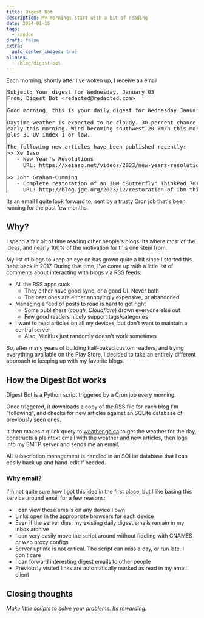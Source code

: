 ```yaml
---
title: Digest Bot
description: My mornings start with a bit of reading
date: 2024-01-15
tags:
  - random
draft: false
extra:
  auto_center_images: true
aliases:
  - /blog/digest-bot
---
```


Each morning, shortly after I've woken up, I receive an email.

<pre style="border-left:2px solid gray;border-radius:0;max-width:100%;overflow-x:scroll;">
Subject: Your digest for Wednesday, January 03
From: Digest Bot &lt;redacted@redacted.com&gt;

Good morning, this is your daily digest for Wednesday January 03, 2024.

Daytime weather is expected to be cloudy. 30 percent chance of flurries
early this morning. Wind becoming southwest 20 km/h this morning. High
plus 3. UV index 1 or low.

The following new articles have been published recently:
>> Xe Iaso
   - New Year's Resolutions
     URL: https://xeiaso.net/videos/2023/new-years-resolutions/

>> John Graham-Cumming
   - Complete restoration of an IBM "Butterfly" ThinkPad 701c
     URL: http://blog.jgc.org/2023/12/restoration-of-ibm-thinkpad-701c.html
</pre>

Its an email I quite look forward to, sent by a trusty Cron job that's been running for the past few months.

## Why?

I spend a fair bit of time reading other people's blogs. Its where most of the ideas, and nearly 100% of the motivation for this one stem from.

My list of blogs to keep an eye on has grown quite a bit since I started this habit back in 2017. During that time, I've come up with a little list of comments about interacting with blogs via RSS feeds:

- All the RSS apps suck
  - They either have good sync, or a good UI. Never both
  - The best ones are either annoyingly expensive, or abandoned
- Managing a feed of posts to read is hard to get right
  - Some publishers (*cough, Cloudflare*) drown everyone else out
  - Few good readers nicely support tags/categories
- I want to read articles on all my devices, but don't want to maintain a central server
  - Also, Miniflux just randomly doesn't work sometimes

So, after many years of building half-baked custom readers, and trying everything available on the Play Store, I decided to take an entirely different approach to keeping up with my favorite blogs.

## How the Digest Bot works

Digest Bot is a Python script triggered by a Cron job every morning.

Once triggered, it downloads a copy of the RSS file for each blog I'm "following", and checks for new articles against an SQLite database of previously seen ones.

It then makes a quick query to [weather.gc.ca](https://weather.gc.ca) to get the weather for the day, constructs a plaintext email with the weather and new articles, then logs into my SMTP server and sends me an email.

All subscription management is handled in an SQLite database that I can easily back up and hand-edit if needed.

### Why email?

I'm not quite sure how I got this idea in the first place, but I like basing this service around email for a few reasons:

- I can view these emails on any device I own
- Links open in the appropriate browsers for each device
- Even if the server dies, my existing daily digest emails remain in my inbox archive
- I can very easily move the script around without fiddling with CNAMES or web proxy configs
- Server uptime is not critical. The script can miss a day, or run late. I don't care
- I can forward interesting digest emails to other people
- Previously visited links are automatically marked as read in my email client

## Closing thoughts

*Make little scripts to solve your problems. Its rewarding.*